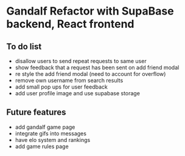 # Gandalf Refactor with SupaBase backend, React frontend

## To do list
- disallow users to send repeat requests to same user
- show feedback that a request has been sent on add friend modal
- re style the add friend modal (need to account for overflow)
- remove own username from search results
- add small pop ups for user feedback
- add user profile image and use supabase storage


## Future features
- add gandalf game page
- integrate gifs into messages
- have elo system and rankings
- add game rules page


